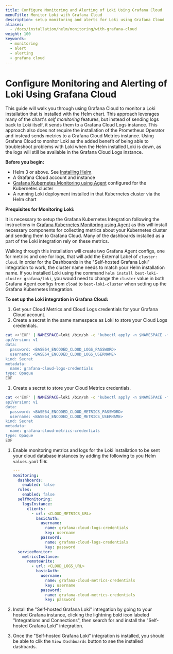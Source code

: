 ```yaml
---
title: Configure Monitoring and Alerting of Loki Using Grafana Cloud
menuTitle: Monitor Loki with Grafana Cloud
description: setup monitoring and alerts for Loki using Grafana Cloud
aliases:
  - /docs/installation/helm/monitoring/with-grafana-cloud
weight: 100
keywords:
  - monitoring
  - alert
  - alerting
  - grafana cloud
---
```


# Configure Monitoring and Alerting of Loki Using Grafana Cloud

This guide will walk you through using Grafana Cloud to monitor a Loki installation that is installed with the Helm chart. This approach leverages many of the chart's _self monitoring_ features, but instead of sending logs back to Loki itself, it sends them to a Grafana Cloud Logs instance. This approach also does not require the installation of the Prometheus Operator and instead sends metrics to a Grafana Cloud Metrics instance. Using Grafana Cloud to monitor Loki as the added benefit of being able to troubleshoot problems with Loki when the Helm installed Loki is down, as the logs will still be available in the Grafana Cloud Logs instance.

**Before you begin:**

- Helm 3 or above. See [Installing Helm](https://helm.sh/docs/intro/install/).
- A Grafana Cloud account and instance
- [Grafana Kubernetes Monitoring using Agent](https://grafana.com/docs/grafana-cloud/kubernetes-monitoring/configuration/config-k8s-agent-guide/) configured for the Kubernetes cluster
- A running Loki deployment installed in that Kubernetes cluster via the Helm chart

**Prequisites for Monitoring Loki:**

It is necessary to setup the Grafana Kubernetes Integration following the instructions in [Grafana Kubernetes Monitoring using Agent](https://grafana.com/docs/grafana-cloud/kubernetes-monitoring/configuration/config-k8s-agent-guide/) as this will install necessary components for collecting metrics about your Kubernetes cluster and sending them to Grafana Cloud. Many of the dashboards installed as a part of the Loki integration rely on these metrics.

Walking through this installation will create two Grafana Agent configs, one for metrics and one for logs, that will add the External Label of `cluster: cloud`. In order for the Dashboards in the "Self-hosted Grafana Loki" integration to work, the cluster name needs to match your Helm installation name. If you installed Loki using the command `helm install best-loki-cluster grafana/loki`, you would need to change the `cluster` value in both Grafana Agent configs from `cloud` to `best-loki-cluster` when setting up the Grafana Kubernetes Integration.

**To set up the Loki integration in Grafana Cloud:**

1. Get your Cloud Metrics and Cloud Logs credentials for your Grafana Cloud account.
1. Create a secret in the same namespace as Loki to store your Cloud Logs credentials.

```bash
cat <<'EOF' | NAMESPACE=loki /bin/sh -c 'kubectl apply -n $NAMESPACE -f -'
apiVersion: v1
data:
  password: <BASE64_ENCODED_CLOUD_LOGS_PASSWORD>
  username: <BASE64_ENCODED_CLOUD_LOGS_USERNAME>
kind: Secret
metadata:
  name: grafana-cloud-logs-credentials
type: Opaque
EOF
```

1. Create a secret to store your Cloud Metrics credentials.

```bash
cat <<'EOF' | NAMESPACE=loki /bin/sh -c 'kubectl apply -n $NAMESPACE -f -'
apiVersion: v1
data:
  password: <BASE64_ENCODED_CLOUD_METRICS_PASSWORD>
  username: <BASE64_ENCODED_CLOUD_METRICS_USERNAME>
kind: Secret
metadata:
  name: grafana-cloud-metrics-credentials
type: Opaque
EOF
```

1. Enable monitoring metrics and logs for the Loki installation to be sent your cloud database instances by adding the following to you Helm `values.yaml` file:

    ```yaml
    ---
    monitoring:
      dashboards:
        enabled: false
      rules:
        enabled: false
      selfMonitoring:
        logsInstance:
          clients:
            - url: <CLOUD_METRICS_URL>
              basicAuth:
                username:
                  name: grafana-cloud-logs-credentials
                  key: username
                password:
                  name: grafana-cloud-logs-credentials
                  key: password
      serviceMonitor:
        metricsInstance:
          remoteWrite:
            - url: <CLOUD_LOGS_URL>
              basicAuth:
                username:
                  name: grafana-cloud-metrics-credentials
                  key: username
                password:
                  name: grafana-cloud-metrics-credentials
                  key: password
    ```

1. Install the "Self-hosted Grafana Loki" intregation by going to your hosted Grafana instance, clicking the lightning bold icon labeled "Integrations and Connections", then search for and install the "Self-hosted Grafana Loki" integration.

1. Once the "Self-hosted Grafana Loki" integration is installed, you should be able to clik the `View Dashboards` button to see the installed dashbards.
